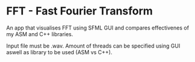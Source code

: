 # FFT - Fast Fourier Transform

An app that visualises FFT using SFML GUI and compares effectivenes of my ASM and C++ libraries.

Input file must be .wav.
Amount of threads can be specified using GUI aswell as library to be used (ASM vs C++).
